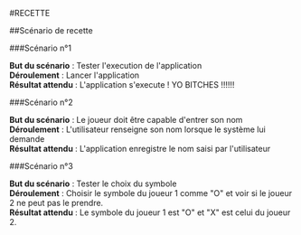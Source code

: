 #RECETTE

##Scénario de recette

###Scénario n°1

**But du scénario** : Tester l'execution de l'application  
**Déroulement** : Lancer l'application  
**Résultat attendu** : L'application s'execute ! YO BITCHES !!!!!!  

###Scénario n°2

**But du scénario** :   Le joueur doit être capable d'entrer son nom  
**Déroulement** :  L'utilisateur renseigne son nom lorsque le système lui demande  
**Résultat attendu** :  L'application enregistre le nom saisi par l'utilisateur

 
###Scénario n°3

**But du scénario** : Tester le choix du symbole  
**Déroulement** :  Choisir le symbole du joueur 1 comme "O" et voir si le joueur 2 ne peut pas le prendre.  
**Résultat attendu** : Le symbole du joueur 1 est "O" et "X" est celui du joueur 2.      

